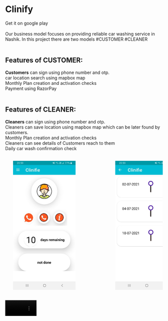 # Clinify
Get it on google play
<br>
<br>
Our business model focuses on providing reliable car washing service in Nashik.
In this project there are two models
#CUSTOMER
#CLEANER
<br>
<br>
<h2>Features of CUSTOMER:</h2>
<b>Customers</b> can sign using phone number and otp.
<br>
car location search using mapbox map
<br>
Monthly Plan creation and activation checks
<br>
Payment using RazorPay
<br><br>
<h2>Features of CLEANER:</h2>
<b>Cleaners</b> can sign using phone number and otp.
<br>
Cleaners can save location using mapbox map which can be later found by customers.
<br>
Monthly Plan creation and activation checks
<br>
Cleaners can see details of Customers reach to them
<br>
Daily car wash confirmation check
<br>
<br>
<pre>   <img src="app/images/126812758-c9ea5e30-68d6-4732-a3ed-e472b3d440b8.jpg" width="200">               <img src="app/images/126813448-20685b77-1d06-4e2f-8a5b-1740296a6aca.jpg" width="200">               <img src="app/images/126813970-49d2c5ab-59fc-4d03-a3d6-91a84ee68731.jpg" width="200"><pre>


<video src='https://user-images.githubusercontent.com/58764738/139266627-dfe2db20-deb5-4801-8990-5a6523362c5b.mp4' width="100">









